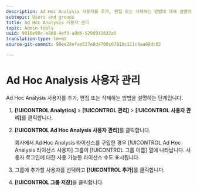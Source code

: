 ```yaml
---
description: Ad Hoc Analysis 사용자를 추가, 편집 또는 삭제하는 방법에 대해 설명하는 단계입니다.
subtopic: Users and groups
title: Ad Hoc Analysis 사용자 관리
topic: Admin tools
uuid: 9018e90c-e808-4ef3-a0d6-529d931632a5
translation-type: tm+mt
source-git-commit: 99ee24efaa517e8da700c67818c111c4aa90dc02

---
```



# Ad Hoc Analysis 사용자 관리

Ad Hoc Analysis 사용자를 추가, 편집 또는 삭제하는 방법을 설명하는 단계입니다.

1. **[!UICONTROL Analytics]** > **[!UICONTROL 관리]** > **[!UICONTROL 사용자 관리]**&#x200B;를 클릭합니다.
1. **[!UICONTROL Ad Hoc Analysis 사용자 관리]**&#x200B;를 클릭합니다.

   회사에서 Ad Hoc Analysis 라이선스를 구입한 경우 [!UICONTROL Ad Hoc Analysis 라이선스 사용자] 그룹이 [!UICONTROL 그룹 이름] 열에 나타납니다. 사용자 로그인에 대한 사용 가능한 라이선스 수도 표시됩니다.

1. 그룹에 추가할 사용자를 선택하고 **[!UICONTROL 추가]**&#x200B;를 클릭합니다.
1. **[!UICONTROL 그룹 저장]**&#x200B;을 클릭합니다.
